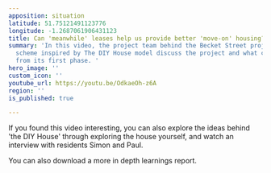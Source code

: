 ```yaml
---
apposition: situation
latitude: 51.75121491123776
longitude: -1.2687061906431123
title: Can 'meanwhile' leases help us provide better 'move-on' housing?
summary: 'In this video, the project team behind the Becket Street project, a housing
  scheme inspired by The DIY House model discuss the project and what can be learnt
  from its first phase. '
hero_image: ''
custom_icon: ''
youtube_url: https://youtu.be/OdkaeOh-z6A
region: ''
is_published: true

---
```

If you found this video interesting, you can also explore the ideas behind 'the DIY House' through exploring the house yourself, and watch an interview with residents Simon and Paul.

You can also download a more in depth learnings report.